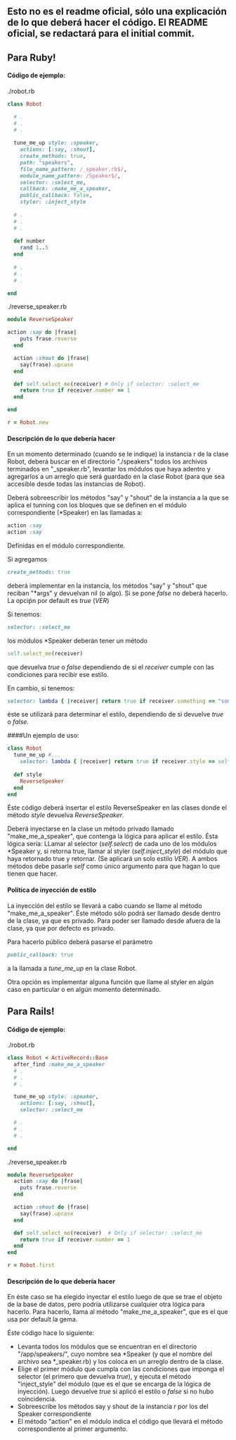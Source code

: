 ## Esto no es el readme oficial, sólo una explicación de lo que deberá hacer el código. El README oficial, se redactará para el initial commit.

## Para Ruby!

#### Código de ejemplo:

./robot.rb

```ruby
class Robot

  # .
  # .
  # .
  
  tune_me_up style: :speaker,
    actions: [:say, :shout],
    create_methods: true,
    path: "speakers",
    file_name_pattern: /_speaker.rb$/,
    module_name_pattern: /Speaker$/,
    selector: :select_me,
    callback: :make_me_a_speaker,
    public_callback: false,
    styler: :inject_style
    
  # .
  # .
  # .
  
  def number
    rand 1..5
  end
  
  # .
  # .
  # .

end
```

./reverse_speaker.rb

```ruby
module ReverseSpeaker

action :say do |frase|
    puts frase.reverse
  end

  action :shout do |frase|
    say(frase).upcase
  end

  def self.select_me(receiver) # Only if selector: :select_me
    return true if receiver.number == 1
  end

end
```


```ruby
r = Robot.new
```

#### Descripción de lo que debería hacer

En un momento determinado (cuando se le indique) la instancia r de la clase Robot, deberá buscar en el directorio "./speakers" todos los archivos terminados en "_speaker.rb", levantar los módulos que haya adentro y agregarlos a un arreglo que será guardado en la clase Robot (para que sea accesible desde todas las instancias de Robot).

Deberá sobreescribir los métodos "say" y "shout" de la instancia a la que se aplica el tunning con los bloques que se definen en el módulo correspondiente (*Speaker) en las llamadas a:

```ruby
action :say 
action :say
```

Definidas en el módulo correspondiente.

Si agregamos 

```ruby
create_methods: true
```

deberá implementar en la instancia, los métodos "say" y "shout" que reciban "*args" y devuelvan nil (o algo). Si se pone _false_ no deberá hacerlo. La opciṕn por default es _true_ (*VER*)

Si tenemos:

```ruby
selector: :select_me
```

los módulos *Speaker deberán tener un método 

```ruby
self.select_me(receiver)
```

que devuelva _true_ o _false_ dependiendo de si el _receiver_ cumple con las condiciones para recibir ese estilo. 

En cambio, si tenemos:

```ruby
selector: lambda { |receiver| return true if receiver.something == "something_else"  }
```

éste se utilizará para determinar el estilo, dependiendo de si devuelve _true_ o _false_.

####Un ejemplo de uso:

```ruby
class Robot
  tune_me_up #...
    selector: lambda { |receiver| return true if receiver.style == self.class  }
  
  def style
    ReverseSpeaker
  end
end
```

Éste código deberá insertar el estilo ReverseSpeaker en las clases donde el método _style_ devuelva _ReverseSpeaker_.

Deberá inyectarse en la clase un método privado llamado "make_me_a_speaker", que contenga la lógica para aplicar el estilo. Ésta lógica sería: LLamar al selector (_self.select_) de cada uno de los módulos *Speaker y, si retorna true, llamar al styler (_self.inject_style_) del módulo que haya retornado true y retornar. (Se aplicará un solo estilo *VER*). A ambos métodos debe pasarle _self_ como único argumento para que hagan lo que tienen que hacer.

#### Política de inyección de estilo

La inyección del estilo se llevará a cabo cuando se llame al método "make_me_a_speaker". Éste método sólo podrá ser llamado desde dentro de la clase, ya que es privado. Para poder ser llamado desde afuera de la clase, ya que por defecto es privado.

Para hacerlo público deberá pasarse el parámetro 

```ruby
public_callback: true
```

a la llamada a _tune_me_up_ en la clase Robot.

Otra opción es implementar alguna función que llame al styler en algún caso en particular o en algún momento determinado.


## Para Rails!

#### Código de ejemplo:

./robot.rb

```ruby
class Robot < ActiveRecord::Base
  after_find :make_me_a_speaker
  # .
  # .
  # .

  tune_me_up style: :speaker,
    actions: [:say, :shout],
    selector: :select_me

  # .
  # .
  # .

end
```

./reverse_speaker.rb

```ruby
module ReverseSpeaker
  action :say do |frase|
    puts frase.reverse
  end

  action :shout do |frase|
    say(frase).upcase
  end

  def self.select_me(receiver)  # Only if selector: :select_me
    return true if receiver.number == 1
  end
end
```


```ruby
r = Robot.first
```

#### Descripción de lo que debería hacer

En éste caso se ha elegido inyectar el estilo luego de que se trae el objeto de la base de datos, pero podría utilizarse cualquier otra lógica para hacerlo. Para hacerlo, llama al método "make_me_a_speaker", que es el que usa por default la gema.

Éste código hace lo siguiente:

* Levanta todos los módulos que se encuentran en el directorio "<rails-app-root>/app/speakers/", cuyo nombre sea *Speaker (y que el nombre del archivo sea *_speaker.rb) y los coloca en un arreglo dentro de la clase.
* Elige el primer módulo que cumpla con las condiciones que imponga el selector (el primero que devuelva _true_), y ejecuta el método "inject_style" del módulo (que es el que se encarga de la lógica de inyección). Luego devuelve _true_ si aplicó el estilo o _false_ si no hubo coincidencia.
* Sobreescribe los métodos say y shout de la instancia _r_ por los del Speaker correspondiente
* El método "action" en el módulo indica el código que llevará el método correspondiente al primer argumento.

